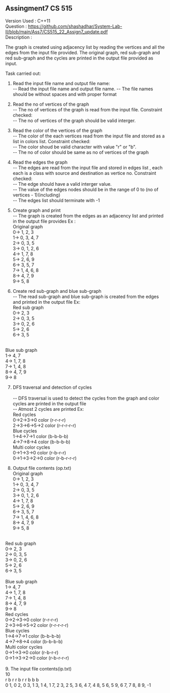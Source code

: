 Assingment7 CS 515
------------------
Version Used : C++11 <br>
Question : https://github.com/shashadhar/System-Lab-II/blob/main/Ass7/CS515_22_Assign7_update.pdf <br>
Description : 

The graph is created using adjacency list by reading the vertices and all the edges from the input file provided. The original graph, red sub-graph
and red sub-graph and the cycles are printed in the output file provided as input.

Task carried out:<br>

1. Read the input file name and output file name:
   <br> -- Read the input file name and output file name.
    -- The file names should be without spaces and with proper format
	
2. Read the no of vertices of the graph
   <br>-- The no of vertices of the graph is read from the input file. 
   Constraint checked:
      <br>-- The no of vertices of the graph should be valid interger.
 
3. Read the color of the vertices of the graph
   <br> -- The color of the each vertices read from the input file and stored as a list in colors list.
	Constraint checked:
    <br>  -- The color shoud be valid character with value "r" or "b".
	 <br> -- The no of color should be same as no of vertices of the graph
	
4. Read the edges the graph
  <br> -- The edges are read from the input file and stored in edges list , each each is a class with source and destination as vertice no.
   Constraint checked:
    <br>  -- The edge should have a valid interger value.
	 <br> -- The value of the edges nodes should be in the range of 0 to (no of vertices - 1)(including)
	 <br> -- The edges list should terminate with -1 
5. Create graph and print
   <br>-- The graph is created from the edges as an adjacency list and printed in the output file provides
   Ex :<br>
   Original graph<br>
   0-> 1, 2, 3<br>
   1-> 0, 3, 4, 7<br>
   2-> 0, 3, 5<br>
   3-> 0, 1, 2, 6<br>
   4-> 1, 7, 8<br>
   5-> 2, 6, 9<br>
   6-> 3, 5, 7<br>
   7-> 1, 4, 6, 8<br>
   8-> 4, 7, 9<br>
   9-> 5, 8<br>
6. Create red sub-graph and blue sub-graph
   <br>-- The read sub-graph and blue sub-graph is created from the edges and printed in the output file
   Ex:<br>
   Red sub graph<br>
   0-> 2, 3<br>
   2-> 0, 3, 5<br>
   3-> 0, 2, 6<br>
   5-> 2, 6<br>
   6-> 3, 5<br>
<br>
   Blue sub graph<br>
   1-> 4, 7<br>
   4-> 1, 7, 8<br>
   7-> 1, 4, 8<br>
   8-> 4, 7, 9<br>
   9-> 8<br>

7. DFS traversal and detection of cycles <br>
   <br>-- DFS traversal is used to detect the cycles from the graph and color cycles are printed in the output file
   <br>-- Atmost 2 cycles are printed
   Ex:<br>
   Red cycles<br>
   0->2->3->0 color (r-r-r-r)<br>
   2->3->6->5->2 color (r-r-r-r-r)<br>
   Blue cycles<br>
   1->4->7->1 color (b-b-b-b)<br>
   4->7->8->4 color (b-b-b-b)<br>
   Multi color cycles<br>
   0->1->3->0 color (r-b-r-r)<br>
   0->1->3->2->0 color (r-b-r-r-r)   <br>
   
8. Output file contents (op.txt)  <br>
Original graph<br>
0-> 1, 2, 3<br>
1-> 0, 3, 4, 7<br>
2-> 0, 3, 5<br>
3-> 0, 1, 2, 6<br>
4-> 1, 7, 8<br>
5-> 2, 6, 9<br>
6-> 3, 5, 7<br>
7-> 1, 4, 6, 8<br>
8-> 4, 7, 9<br>
9-> 5, 8<br>
<br>
Red sub graph<br>
0-> 2, 3<br>
2-> 0, 3, 5<br>
3-> 0, 2, 6<br>
5-> 2, 6<br>
6-> 3, 5<br>
<br>
Blue sub graph<br>
1-> 4, 7<br>
4-> 1, 7, 8<br>
7-> 1, 4, 8<br>
8-> 4, 7, 9<br>
9-> 8<br>
Red cycles<br>
0->2->3->0 color (r-r-r-r)<br>
2->3->6->5->2 color (r-r-r-r-r)<br>
Blue cycles<br>
1->4->7->1 color (b-b-b-b)<br>
4->7->8->4 color (b-b-b-b)<br>
Multi color cycles<br>
0->1->3->0 color (r-b-r-r)<br>
0->1->3->2->0 color (r-b-r-r-r)<br>
<br>
9. The input file contents(ip.txt)<br>
10<br>
r b r r b r r b b b<br>
0 1, 0 2, 0 3, 1 3, 1 4, 1 7, 2 3, 2 5, 3 6, 4 7, 4 8, 5 6, 5 9, 6 7, 7 8, 8 9, -1   